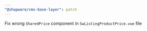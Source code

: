 ```yaml
---
"@shopware/cms-base-layer": patch
---
```


Fix wrong `SharedPrice` component in `SwListingProductPrice.vue` file
